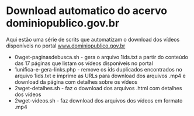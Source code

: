 # Download automatico do acervo dominiopublico.gov.br

Aqui estão uma série de scrits que automatizam o download
dos vídeos disponíveis no portal www.dominiopublico.gov.br

* 0wget-paginasdebusca.sh - gera o arquivo 1ids.txt a partir do conteúdo
das 17 páginas que listam os vídeos disponíveis no portal
* 1unifica-e-gera-links.php - remove os ids duplicados encontrados 
no arquivo 1ids.txt e imprime as URLs para download dos arquivos .mp4
e download da página com detalhes sobre os vídeos
* 2wget-detalhes.sh - faz o download dos arquivos .html com detalhes dos vídeos
* 2wget-videos.sh - faz download dos arquivos dos vídeos em formato .mp4 
